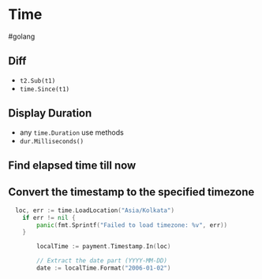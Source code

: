 # Time

#golang

## Diff

- `t2.Sub(t1)`
- `time.Since(t1)`

## Display Duration

- any `time.Duration` use methods
- `dur.Milliseconds()`

## Find elapsed time till now

## Convert the timestamp to the specified timezone

```go
  loc, err := time.LoadLocation("Asia/Kolkata")
	if err != nil {
		panic(fmt.Sprintf("Failed to load timezone: %v", err))
	}

		localTime := payment.Timestamp.In(loc)

		// Extract the date part (YYYY-MM-DD)
		date := localTime.Format("2006-01-02")
```
